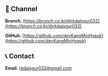 ## 📝 Channel
**Brunch.** [https://brunch.co.kr/@rkdalsgur032](https://brunch.co.kr/@rkdalsgur032)

**GitHub.** [https://github.com/devKangMinHyeok](https://github.com/devKangMinHyeok)


## 📞 Contact
**Email.** rkdalsgur032@gmail.com
